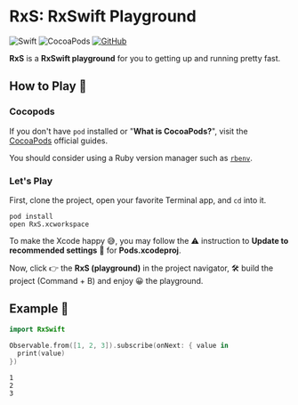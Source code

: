 # RxS: RxSwift Playground
![Swift](https://img.shields.io/badge/swift-4.2-orange.svg?style=popout)
![CocoaPods](https://img.shields.io/badge/xcode-10-blue.svg?style=popout)
[![GitHub](https://img.shields.io/github/license/mashape/apistatus.svg?style=popout)](https://github.com/puthnith/RxS/blob/master/LICENSE.md)

**RxS** is a **RxSwift playground** for you to getting up and running pretty fast.

## How to Play 🐒

### Cocopods

If you don't have `pod` installed or "**What is CocoaPods?**", visit the [CocoaPods](https://guides.cocoapods.org/using/getting-started.html) official guides.

You should consider using a Ruby version manager such as [`rbenv`](https://github.com/rbenv/rbenv).

### Let's Play

First, clone the project, open your favorite Terminal app, and `cd` into it.

```
pod install
open RxS.xcworkspace
```

To make the Xcode happy 😅, you may follow the ⚠️ instruction to **Update to recommended settings** 💪 for **Pods.xcodeproj**.

Now, click 👉 the **RxS (playground)** in the project navigator, 🛠 build the project (Command + B) and enjoy 😀 the playground.

## Example 🚀

```swift
import RxSwift

Observable.from([1, 2, 3]).subscribe(onNext: { value in
  print(value)
})
```
```
1
2
3
```